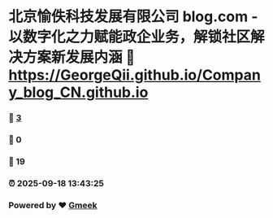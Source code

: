 # 北京愉佚科技发展有限公司 blog.com - 以数字化之力赋能政企业务，解锁社区解决方案新发展内涵 :link: https://GeorgeQii.github.io/Company_blog_CN.github.io 
### :page_facing_up: [3](https://GeorgeQii.github.io/Company_blog_CN.github.io/tag.html) 
### :speech_balloon: 0 
### :hibiscus: 19 
### :alarm_clock: 2025-09-18 13:43:25 
### Powered by :heart: [Gmeek](https://github.com/Meekdai/Gmeek)
